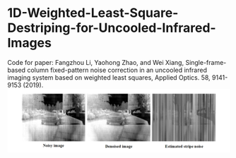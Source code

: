 # 1D-Weighted-Least-Square-Destriping-for-Uncooled-Infrared-Images
Code for paper: Fangzhou Li, Yaohong Zhao, and Wei Xiang, Single-frame-based column fixed-pattern noise correction in an uncooled infrared imaging system based on weighted least squares, Applied Optics. 58, 9141-9153 (2019).
![image](https://github.com/LifangzhouSia/1D-Weighted-Least-Square-Destriping-for-Uncooled-Infrared-Images/blob/master/d1wls.png?raw=true)
